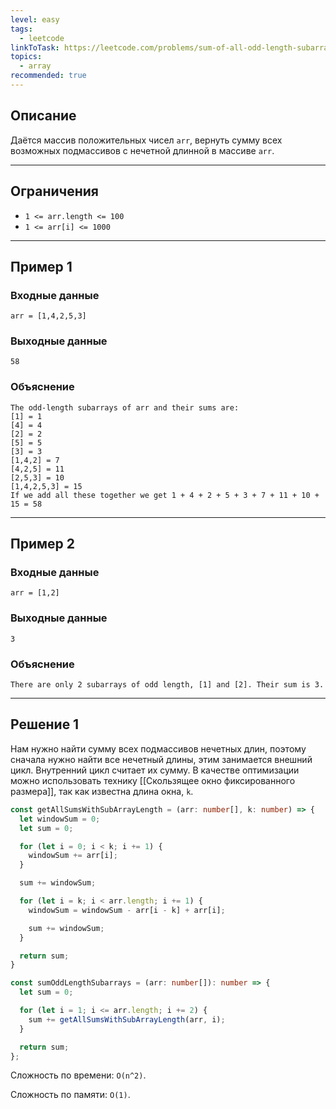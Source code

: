 ```yaml
---
level: easy
tags:
  - leetcode
linkToTask: https://leetcode.com/problems/sum-of-all-odd-length-subarrays/description/
topics:
  - array
recommended: true
---
```

## Описание

Даётся массив положительных чисел `arr`, вернуть сумму всех возможных подмассивов с нечетной длинной в массиве `arr`.

---
## Ограничения

- `1 <= arr.length <= 100`
- `1 <= arr[i] <= 1000`

---
## Пример 1

### Входные данные

```
arr = [1,4,2,5,3]
```
### Выходные данные

```
58
```
### Объяснение

```
The odd-length subarrays of arr and their sums are:
[1] = 1
[4] = 4
[2] = 2
[5] = 5
[3] = 3
[1,4,2] = 7
[4,2,5] = 11
[2,5,3] = 10
[1,4,2,5,3] = 15
If we add all these together we get 1 + 4 + 2 + 5 + 3 + 7 + 11 + 10 + 15 = 58
```

---
## Пример 2

### Входные данные

```
arr = [1,2]
```
### Выходные данные

```
3
```
### Объяснение

```
There are only 2 subarrays of odd length, [1] and [2]. Their sum is 3.
```

---
## Решение 1

Нам нужно найти сумму всех подмассивов нечетных длин, поэтому сначала нужно найти все нечетный длины, этим занимается внешний цикл. Внутренний цикл считает их сумму. В качестве оптимизации можно использовать технику [[Скользящее окно фиксированного размера]], так как известна длина окна, `k`. 

```typescript
const getAllSumsWithSubArrayLength = (arr: number[], k: number) => {
  let windowSum = 0;
  let sum = 0;

  for (let i = 0; i < k; i += 1) {
    windowSum += arr[i];
  }

  sum += windowSum;

  for (let i = k; i < arr.length; i += 1) {
    windowSum = windowSum - arr[i - k] + arr[i];

    sum += windowSum;
  }

  return sum;
}

const sumOddLengthSubarrays = (arr: number[]): number => {
  let sum = 0;

  for (let i = 1; i <= arr.length; i += 2) {
    sum += getAllSumsWithSubArrayLength(arr, i);
  }

  return sum;
};
```

Сложность по времени: `O(n^2)`.

Сложность по памяти: `O(1)`.